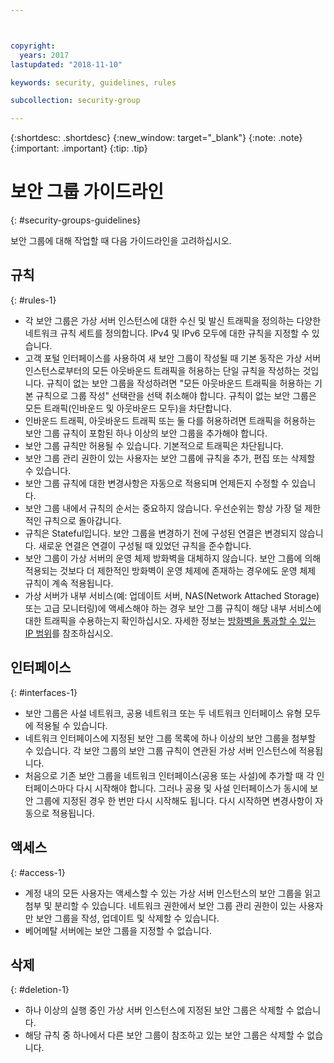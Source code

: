 ```yaml
---



copyright:
  years: 2017
lastupdated: "2018-11-10"

keywords: security, guidelines, rules

subcollection: security-group

---
```


{:shortdesc: .shortdesc}
{:new_window: target="_blank"}
{:note: .note}
{:important: .important}
{:tip: .tip}

# 보안 그룹 가이드라인
{: #security-groups-guidelines}

보안 그룹에 대해 작업할 때 다음 가이드라인을 고려하십시오.

## 규칙
{: #rules-1}

* 각 보안 그룹은 가상 서버 인스턴스에 대한 수신 및 발신 트래픽을 정의하는 다양한 네트워크 규칙 세트를 정의합니다. IPv4 및 IPv6 모두에 대한 규칙을 지정할 수 있습니다.
* 고객 포털 인터페이스를 사용하여 새 보안 그룹이 작성될 때 기본 동작은 가상 서버 인스턴스로부터의 모든 아웃바운드 트래픽을 허용하는 단일 규칙을 작성하는 것입니다. 규칙이 없는 보안 그룹을 작성하려면 "모든 아웃바운드 트래픽을 허용하는 기본 규칙으로 그룹 작성" 선택란을 선택 취소해야 합니다. 규칙이 없는 보안 그룹은 모든 트래픽(인바운드 및 아웃바운드 모두)을 차단합니다.
* 인바운드 트래픽, 아웃바운드 트래픽 또는 둘 다를 허용하려면 트래픽을 허용하는 보안 그룹 규칙이 포함된 하나 이상의 보안 그룹을 추가해야 합니다.
* 보안 그룹 규칙만 허용될 수 있습니다. 기본적으로 트래픽은 차단됩니다.
* 보안 그룹 관리 권한이 있는 사용자는 보안 그룹에 규칙을 추가, 편집 또는 삭제할 수 있습니다.
* 보안 그룹 규칙에 대한 변경사항은 자동으로 적용되며 언제든지 수정할 수 있습니다.
* 보안 그룹 내에서 규칙의 순서는 중요하지 않습니다. 우선순위는 항상 가장 덜 제한적인 규칙으로 돌아갑니다.
* 규칙은 Stateful입니다. 보안 그룹을 변경하기 전에 구성된 연결은 변경되지 않습니다. 새로운 연결은 연결이 구성될 때 있었던 규칙을 준수합니다.
* 보안 그룹이 가상 서버의 운영 체제 방화벽을 대체하지 않습니다. 보안 그룹에 의해 적용되는 것보다 더 제한적인 방화벽이 운영 체제에 존재하는 경우에도 운영 체제 규칙이 계속 적용됩니다. 
* 가상 서버가 내부 서비스(예: 업데이트 서버, NAS(Network Attached Storage) 또는 고급 모니터링)에 액세스해야 하는 경우 보안 그룹 규칙이 해당 내부 서비스에 대한 트래픽을 수용하는지 확인하십시오. 자세한 정보는 [방화벽을 통과할 수 있는 IP 범위](/docs/infrastructure/hardware-firewall-dedicated?topic=hardware-firewall-dedicated-ibm-cloud-ip-ranges)를 참조하십시오.

## 인터페이스
{: #interfaces-1}

* 보안 그룹은 사설 네트워크, 공용 네트워크 또는 두 네트워크 인터페이스 유형 모두에 적용될 수 있습니다.
* 네트워크 인터페이스에 지정된 보안 그룹 목록에 하나 이상의 보안 그룹을 첨부할 수 있습니다. 각 보안 그룹의 보안 그룹 규칙이 연관된 가상 서버 인스턴스에 적용됩니다.
* 처음으로 기존 보안 그룹을 네트워크 인터페이스(공용 또는 사설)에 추가할 때 각 인터페이스마다 다시 시작해야 합니다.  그러나 공용 및 사설 인터페이스가 동시에 보안 그룹에 지정된 경우 한 번만 다시 시작해도 됩니다.  다시 시작하면 변경사항이 자동으로 적용됩니다.

## 액세스
{: #access-1}

* 계정 내의 모든 사용자는 액세스할 수 있는 가상 서버 인스턴스의 보안 그룹을 읽고 첨부 및 분리할 수 있습니다. 네트워크 권한에서 보안 그룹 관리 권한이 있는 사용자만 보안 그룹을 작성, 업데이트 및 삭제할 수 있습니다.
* 베어메탈 서버에는 보안 그룹을 지정할 수 없습니다.

## 삭제
{: #deletion-1}

* 하나 이상의 실행 중인 가상 서버 인스턴스에 지정된 보안 그룹은 삭제할 수 없습니다.
* 해당 규칙 중 하나에서 다른 보안 그룹이 참조하고 있는 보안 그룹은 삭제할 수 없습니다.
